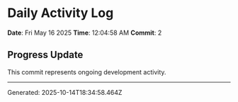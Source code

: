 # Daily Activity Log

**Date**: Fri May 16 2025
**Time**: 12:04:58 AM
**Commit**: 2

## Progress Update

This commit represents ongoing development activity.

---
Generated: 2025-10-14T18:34:58.464Z
